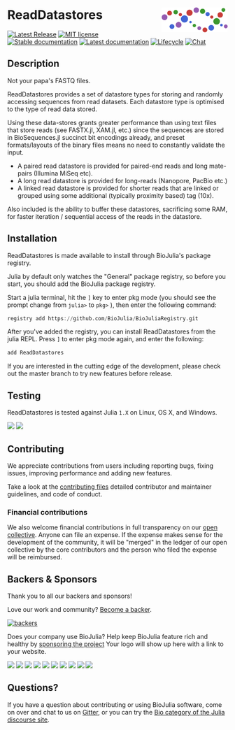 # <img src="./sticker.svg" width="30%" align="right" /> ReadDatastores

[![Latest Release](https://img.shields.io/github/release/BioJulia/ReadDatastores.jl.svg)](https://github.com/BioJulia/ReadDatastores.jl/releases/latest)
[![MIT license](https://img.shields.io/badge/license-MIT-green.svg)](https://github.com/BioJulia/ReadDatastores.jl/blob/master/LICENSE) 
[![Stable documentation](https://img.shields.io/badge/docs-stable-blue.svg)](https://biojulia.github.io/ReadDatastores.jl/stable)
[![Latest documentation](https://img.shields.io/badge/docs-latest-blue.svg)](https://biojulia.github.io/ReadDatastores.jl/latest/)
[![Lifecycle](https://www.repostatus.org/badges/latest/wip.svg)](https://www.repostatus.org/#wi)
[![Chat](https://img.shields.io/gitter/room/BioJulia/ReadDatastores.svg)](https://gitter.im/BioJulia/ReadDatastores.jl)


## Description

Not your papa's FASTQ files.

ReadDatastores provides a set of datastore types for storing and randomly accessing sequences
from read datasets. Each datastore type is optimised to the type of read data stored.

Using these data-stores grants greater performance than using text files that
store reads (see FASTX.jl, XAM.jl, etc.)
since the sequences are stored in BioSequences.jl succinct bit encodings already,
and preset formats/layouts of the binary files means no need to constantly validate the input.

- A paired read datastore is provided for paired-end reads and long mate-pairs (Illumina MiSeq etc).
- A long read datastore is provided for long-reads (Nanopore, PacBio etc.)
- A linked read datastore is provided for shorter reads that are linked or grouped using some additional
  (typically proximity based) tag (10x).

Also included is the ability to buffer these datastores, sacrificing some RAM,
for faster iteration / sequential access of the reads in the datastore. 

## Installation

ReadDatastores is made available to install through BioJulia's package registry.

Julia by default only watches the "General" package registry, so before you start,
you should add the BioJulia package registry.

Start a julia terminal, hit the `]` key to enter pkg mode (you should see the
prompt change from `julia>` to `pkg>` ), then enter the following command:

```julia
registry add https://github.com/BioJulia/BioJuliaRegistry.git
```

After you've added the registry, you can install ReadDatastores from the julia
REPL. Press `]` to enter pkg mode again, and enter the following:

```julia
add ReadDatastores
```

If you are interested in the cutting edge of the development, please check out
the master branch to try new features before release.


## Testing

ReadDatastores is tested against Julia `1.X` on Linux, OS X, and Windows.

[![](https://travis-ci.com/BioJulia/ReadDatastores.jl.svg?branch=master)](https://travis-ci.com/BioJulia/ReadDatastores.jl)
[![](https://codecov.io/gh/BioJulia/ReadDatastores.jl/branch/master/graph/badge.svg)](https://codecov.io/gh/BioJulia/ReadDatastores.jl)


## Contributing

We appreciate contributions from users including reporting bugs, fixing
issues, improving performance and adding new features.

Take a look at the [contributing files](https://github.com/BioJulia/Contributing)
detailed contributor and maintainer guidelines, and code of conduct.



### Financial contributions

We also welcome financial contributions in full transparency on our
[open collective](https://opencollective.com/biojulia).
Anyone can file an expense. If the expense makes sense for the development
of the community, it will be "merged" in the ledger of our open collective by
the core contributors and the person who filed the expense will be reimbursed.


## Backers & Sponsors

Thank you to all our backers and sponsors!

Love our work and community? [Become a backer](https://opencollective.com/biojulia#backer).

[![backers](https://opencollective.com/biojulia/backers.svg?width=890)](https://opencollective.com/biojulia#backers)

Does your company use BioJulia? Help keep BioJulia feature rich and healthy by
[sponsoring the project](https://opencollective.com/biojulia#sponsor)
Your logo will show up here with a link to your website.

[![](https://opencollective.com/biojulia/sponsor/0/avatar.svg)](https://opencollective.com/biojulia/sponsor/0/website)
[![](https://opencollective.com/biojulia/sponsor/1/avatar.svg)](https://opencollective.com/biojulia/sponsor/1/website)
[![](https://opencollective.com/biojulia/sponsor/2/avatar.svg)](https://opencollective.com/biojulia/sponsor/2/website)
[![](https://opencollective.com/biojulia/sponsor/3/avatar.svg)](https://opencollective.com/biojulia/sponsor/3/website)
[![](https://opencollective.com/biojulia/sponsor/4/avatar.svg)](https://opencollective.com/biojulia/sponsor/4/website)
[![](https://opencollective.com/biojulia/sponsor/5/avatar.svg)](https://opencollective.com/biojulia/sponsor/5/website)
[![](https://opencollective.com/biojulia/sponsor/6/avatar.svg)](https://opencollective.com/biojulia/sponsor/6/website)
[![](https://opencollective.com/biojulia/sponsor/7/avatar.svg)](https://opencollective.com/biojulia/sponsor/7/website)
[![](https://opencollective.com/biojulia/sponsor/8/avatar.svg)](https://opencollective.com/biojulia/sponsor/8/website)
[![](https://opencollective.com/biojulia/sponsor/9/avatar.svg)](https://opencollective.com/biojulia/sponsor/9/website)


## Questions?

If you have a question about contributing or using BioJulia software, come
on over and chat to us on [Gitter](https://gitter.im/BioJulia/General), or you can try the
[Bio category of the Julia discourse site](https://discourse.julialang.org/c/domain/bio).